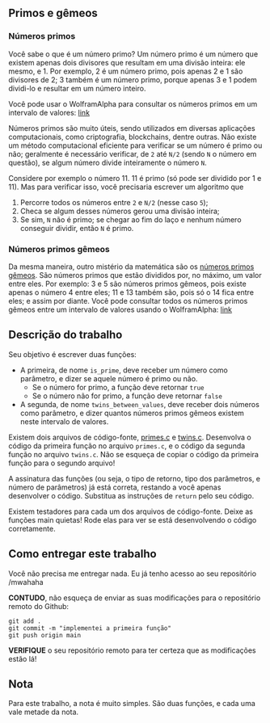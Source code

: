 ## Primos e gêmeos

### Números primos

Você sabe o que é um número primo? Um número primo é um número que existem apenas dois divisores que resultam em uma
divisão inteira: ele mesmo, e 1. Por exemplo, 2 é um número primo, pois apenas 2 e 1 são divisores de 2; 3 também é um
número primo, porque apenas 3 e 1 podem dividi-lo e resultar em um número inteiro.

Você pode usar o WolframAlpha para consultar os números primos em um intervalo de valores:
[link](https://www.wolframalpha.com/input/?i=prime+numbers+between+1+and+100)

Números primos são muito úteis, sendo utilizados em diversas aplicações computacionais, como criptografia, blockchains,
dentre outras. Não existe um método computacional eficiente para verificar se um número é primo ou não; geralmente é
necessário verificar, de `2` até `N/2` (sendo `N` o número em questão), se algum número divide inteiramente o número `N`.

Considere por exemplo o número 11. 11 é primo (só pode ser dividido por 1 e 11). Mas para verificar isso, você precisaria
escrever um algoritmo que

1. Percorre todos os números entre `2` e `N/2` (nesse caso `5`);
2. Checa se algum desses números gerou uma divisão inteira;
3. Se sim, `N` não é primo; se chegar ao fim do laço e nenhum número conseguir dividir, então `N` é primo.

### Números primos gêmeos

Da mesma maneira, outro mistério da matemática são os
[números primos gêmeos](https://pt.wikipedia.org/wiki/N%C3%BAmeros_primos_g%C3%A9meos). São números primos que estão
divididos por, no máximo, um valor entre eles. Por exemplo: 3 e 5 são números primos gêmeos, pois existe apenas o número
4 entre eles; 11 e 13 também são, pois só o 14 fica entre eles; e assim por diante. Você pode consultar todos os números
primos gêmeos entre um intervalo de valores usando o WolframAlpha:
[link](https://www.wolframalpha.com/input/?i=twin+prime+numbers+between+1+and+100)

## Descrição do trabalho

Seu objetivo é escrever duas funções:

* A primeira, de nome `is_prime`, deve receber um número como parâmetro, e dizer se aquele número é primo ou não.
  * Se o número for primo, a função deve retornar `true`
  * Se o número não for primo, a função deve retornar `false`  
* A segunda, de nome `twins_between_values`, deve receber dois números como parâmetro, e dizer quantos números primos
  gêmeos existem neste intervalo de valores.

Existem dois arquivos de código-fonte, [primes.c](src/primes.c) e [twins.c](src/twins.c). Desenvolva o código da primeira
função no arquivo `primes.c`, e o código da segunda função no arquivo `twins.c`. Não se esqueça de copiar o código da
primeira função para o segundo arquivo!

A assinatura das funções (ou seja, o tipo de retorno, tipo dos parâmetros, e número de parâmetros) já está correta, 
restando a você apenas desenvolver o código. Substitua as instruções de `return` pelo seu código.

Existem testadores para cada um dos arquivos de código-fonte. Deixe as funções main quietas! Rode elas para ver se
está desenvolvendo o código corretamente.

## Como entregar este trabalho

Você não precisa me entregar nada. Eu já tenho acesso ao seu repositório /mwahaha

**CONTUDO**, não esqueça de enviar as suas modificações para o repositório remoto do Github:

```
git add .
git commit -m "implementei a primeira função"
git push origin main
```

**VERIFIQUE** o seu repositório remoto para ter certeza que as modificações estão lá!

## Nota

Para este trabalho, a nota é muito simples. São duas funções, e cada uma vale metade da nota.
